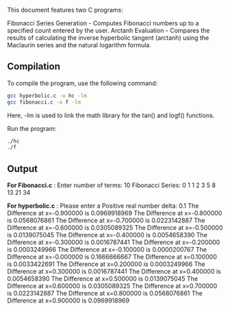 This document features two C programs:

Fibonacci Series Generation - Computes Fibonacci numbers up to a specified count entered by the user.
Arctanh Evaluation - Compares the results of calculating the inverse hyperbolic tangent (arctanh) using the Maclaurin series and the natural logarithm formula.

## Compilation

To compile the program, use the following command:

```bash
gcc hyperbolic.c -o hc -lm
gcc fibonacci.c -o f -lm
```
Here, -lm is used to link the math library for the tan() and logf() functions.

Run the program:
```bash
./hc
./f
```
## Output
**For Fibonacci.c** :
Enter number of terms: 10
Fibonacci Series:
0
1
1
2
3
5
8
13
21
34

**For hyperbolic.c** :
Please enter a Positive real number delta:
0.1
The Difference at x=-0.900000 is 0.0969918969
The Difference at x=-0.800000 is 0.0568076861
The Difference at x=-0.700000 is 0.0223142887
The Difference at x=-0.600000 is 0.0305089325
The Difference at x=-0.500000 is 0.0139075045
The Difference at x=-0.400000 is 0.0054658390
The Difference at x=-0.300000 is 0.0016787441
The Difference at x=-0.200000 is 0.0003249966
The Difference at x=-0.100000 is 0.0000200767
The Difference at x=-0.000000 is 0.1666666667
The Difference at x=0.100000 is 0.0033422691
The Difference at x=0.200000 is 0.0003249966
The Difference at x=0.300000 is 0.0016787441
The Difference at x=0.400000 is 0.0054658390
The Difference at x=0.500000 is 0.0139075045
The Difference at x=0.600000 is 0.0305089325
The Difference at x=0.700000 is 0.0223142887
The Difference at x=0.800000 is 0.0568076861
The Difference at x=0.900000 is 0.0969918969
